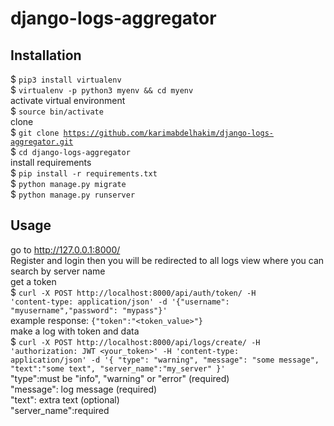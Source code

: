 # django-logs-aggregator
## Installation
$ <code>pip3 install virtualenv</code>  
$ <code>virtualenv -p python3 myenv && cd myenv</code>  
activate virtual environment  
$ <code>source bin/activate</code>  
clone  
$ <code>git clone https://github.com/karimabdelhakim/django-logs-aggregator.git</code>  
$ <code>cd django-logs-aggregator</code>  
install requirements  
$ <code>pip install -r requirements.txt</code>  
$ <code>python manage.py migrate</code>  
$ <code>python manage.py runserver</code>  
## Usage
go to  <link>http://127.0.0.1:8000/</link>  
Register and login then you will be redirected to all logs view where you can search by server name  
get a token  
$ <code>curl -X POST http://localhost:8000/api/auth/token/ -H 'content-type: application/json' -d '{"username": "myusername","password": "mypass"}'</code>  
example response: <code>{"token":"<token_value>"}</code>  
make a log with token and data  
$ <code>curl -X POST http://localhost:8000/api/logs/create/ -H 'authorization: JWT <your_token>' -H 'content-type: application/json' -d '{ "type": "warning", "message": "some message", "text":"some text", "server_name":"my_server" }'</code>  
"type":must be "info", "warning" or "error" (required)  
"message": log message (required)  
"text": extra text (optional)  
"server_name":required
